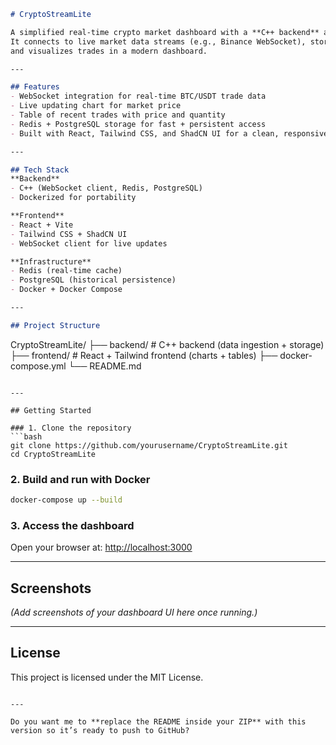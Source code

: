 

```markdown
# CryptoStreamLite

A simplified real-time crypto market dashboard with a **C++ backend** and **React + Tailwind frontend**.  
It connects to live market data streams (e.g., Binance WebSocket), stores data in **Redis** and **PostgreSQL**,  
and visualizes trades in a modern dashboard.

---

## Features
- WebSocket integration for real-time BTC/USDT trade data  
- Live updating chart for market price  
- Table of recent trades with price and quantity  
- Redis + PostgreSQL storage for fast + persistent access  
- Built with React, Tailwind CSS, and ShadCN UI for a clean, responsive frontend  

---

## Tech Stack
**Backend**
- C++ (WebSocket client, Redis, PostgreSQL)  
- Dockerized for portability  

**Frontend**
- React + Vite  
- Tailwind CSS + ShadCN UI  
- WebSocket client for live updates  

**Infrastructure**
- Redis (real-time cache)  
- PostgreSQL (historical persistence)  
- Docker + Docker Compose  

---

## Project Structure
```

CryptoStreamLite/
├── backend/        # C++ backend (data ingestion + storage)
├── frontend/       # React + Tailwind frontend (charts + tables)
├── docker-compose.yml
└── README.md

````

---

## Getting Started

### 1. Clone the repository
```bash
git clone https://github.com/yourusername/CryptoStreamLite.git
cd CryptoStreamLite
````

### 2. Build and run with Docker

```bash
docker-compose up --build
```

### 3. Access the dashboard

Open your browser at: [http://localhost:3000](http://localhost:3000)

---

## Screenshots

*(Add screenshots of your dashboard UI here once running.)*

---

## License

This project is licensed under the MIT License.

```

---

Do you want me to **replace the README inside your ZIP** with this version so it’s ready to push to GitHub?
```
